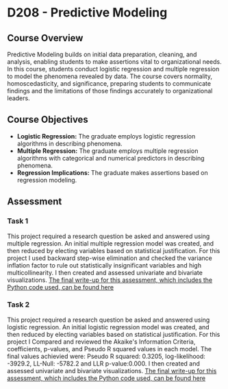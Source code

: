 # D208 - Predictive Modeling

## Course Overview

Predictive Modeling builds on initial data preparation, cleaning, and analysis, enabling students to make assertions vital to organizational needs. In this course, students conduct logistic regression and multiple regression to model the phenomena revealed by data. The course covers normality, homoscedasticity, and significance, preparing students to communicate findings and the limitations of those findings accurately to organizational leaders.

## Course Objectives

- **Logistic Regression:** The graduate employs logistic regression algorithms in describing phenomena.
- **Multiple Regression:** The graduate employs multiple regression algorithms with categorical and numerical predictors in describing phenomena.
- **Regression Implications:** The graduate makes assertions based on regression modeling.

## Assessment

### Task 1

This project required a research question be asked and answered using multiple regression. An initial multiple regression model was created, and then reduced by electing variables based on statistical justification. For this project I used backward step-wise elimination and checked the variance inflation factor to rule out statistically insignificant variables and high multicollinearity. I then created and assessed univariate and bivariate visualizations. [The final write-up for this assessment, which includes the Python code used, can be found here](https://github.com/churchill-briana/MSDA/blob/main/Predictive%20Modeling%20/Multiple%20Linear%20Regression%20Model)

### Task 2

This project required a research question be asked and answered using logistic regression. An initial logistic regression model was created, and then reduced by electing variables based on statistical justification. For this project I Compared and reviewed the Akaike's Information Criteria, coefficients, p-values, and Pseudo R squared values in each model. The final values achievied were: Pseudo R squared: 0.3205, log-likelihood: -3929.2, LL-Null: -5782.2 and LLR p-value:0.000. I then created and assessed univariate and bivariate visualizations. [The final write-up for this assessment, which includes the Python code used, can be found here](https://github.com/churchill-briana/MSDA/blob/main/Predictive%20Modeling%20/Logistic%20Regression)
